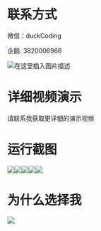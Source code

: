 # 联系方式

微信：duckCoding

企鹅: 3820006966

![在这里插入图片描述](http://upload.cxycsx.vip/91ab4bcb4f2c4c6db86365bb6d6e9c62.jpeg)

# 详细视频演示

请联系我获取更详细的演示视频

# 运行截图

![](http://www.bysj52.com/uploadfile/ueditor/image/202306/%E6%AF%95%E8%AE%BEssm370%E2%80%9C%E8%8A%B1%E9%B8%A3%E2%80%9DB2C%E7%94%B5%E5%AD%90%E5%95%86%E5%8A%A1%E5%B9%B3%E5%8F%B0+vue%E6%AF%95%E4%B8%9A%E8%AE%BE%E8%AE%A1/4.png)![](http://www.bysj52.com/uploadfile/ueditor/image/202306/%E6%AF%95%E8%AE%BEssm370%E2%80%9C%E8%8A%B1%E9%B8%A3%E2%80%9DB2C%E7%94%B5%E5%AD%90%E5%95%86%E5%8A%A1%E5%B9%B3%E5%8F%B0+vue%E6%AF%95%E4%B8%9A%E8%AE%BE%E8%AE%A1/3.png)![](http://www.bysj52.com/uploadfile/ueditor/image/202306/%E6%AF%95%E8%AE%BEssm370%E2%80%9C%E8%8A%B1%E9%B8%A3%E2%80%9DB2C%E7%94%B5%E5%AD%90%E5%95%86%E5%8A%A1%E5%B9%B3%E5%8F%B0+vue%E6%AF%95%E4%B8%9A%E8%AE%BE%E8%AE%A1/1.png)![](http://www.bysj52.com/uploadfile/ueditor/image/202306/%E6%AF%95%E8%AE%BEssm370%E2%80%9C%E8%8A%B1%E9%B8%A3%E2%80%9DB2C%E7%94%B5%E5%AD%90%E5%95%86%E5%8A%A1%E5%B9%B3%E5%8F%B0+vue%E6%AF%95%E4%B8%9A%E8%AE%BE%E8%AE%A1/5.png)![](http://www.bysj52.com/uploadfile/ueditor/image/202306/%E6%AF%95%E8%AE%BEssm370%E2%80%9C%E8%8A%B1%E9%B8%A3%E2%80%9DB2C%E7%94%B5%E5%AD%90%E5%95%86%E5%8A%A1%E5%B9%B3%E5%8F%B0+vue%E6%AF%95%E4%B8%9A%E8%AE%BE%E8%AE%A1/2.png)

# 为什么选择我

![](http://upload.cxycsx.vip/%E7%A8%8B%E5%BA%8F%E8%AE%BE%E8%AE%A1.png)

